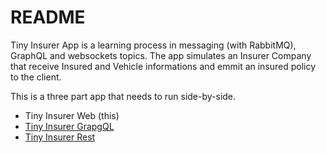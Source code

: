 # README
Tiny Insurer App is a learning process in messaging (with RabbitMQ), GraphQL and websockets topics.
The app simulates an Insurer Company that receive Insured and Vehicle informations and emmit an insured policy to the client.

This is a three part app that needs to run side-by-side.
- Tiny Insurer Web (this)
- [Tiny Insurer GrapgQL](https://github.com/thiagoalencar1/tiny-insurer-graphql)
- [Tiny Insurer Rest](https://github.com/thiagoalencar1/tiny-insurer-rest)

<!-- created with: rails new . --database=sqlite3 -T --javascript=importmaps --asset-pipeline=propshaft --skip-hotwire --skip-docker --skip-action-cable --skip-action-text --skip-active-job --skip-active-storage --skip-bundle -->
